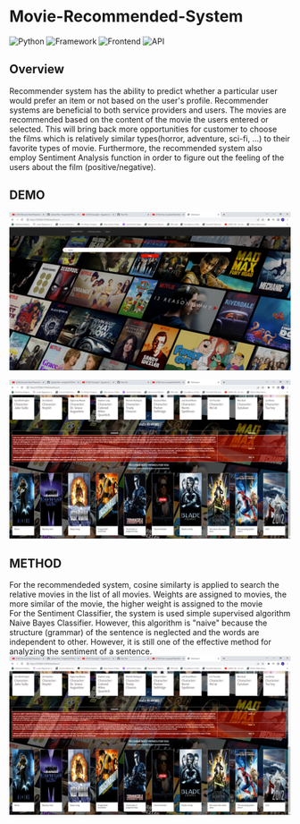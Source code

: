 # Movie-Recommended-System
![Python](https://img.shields.io/badge/Python-3.8-blueviolet)
![Framework](https://img.shields.io/badge/Framework-Flask-red)
![Frontend](https://img.shields.io/badge/Frontend-HTML/CSS/JS-green)
![API](https://img.shields.io/badge/API-TMDB-fcba03)
## Overview
Recommender system has the ability to predict whether a particular user would prefer an item or not based on the user's profile. Recommender systems are beneficial to both service providers and users. The movies are recommended based on the content of the movie the users entered or selected. This will bring back more opportunities for customer to choose the films which is relatively similar types(horror, adventure, sci-fi, ...) to their favorite types of movie. Furthermore, the recommended system also employ Sentiment Analysis function in order to figure out the feeling of the users about the film (positive/negative).
## DEMO
![Recommendation App](https://github.com/HungVoCs47/Movie-Recommended-System/blob/master/image/Screenshot%20(1440).png)














![Recommendation App](https://github.com/HungVoCs47/Movie-Recommended-System/blob/master/image/Screenshot%20(1439).png)

## METHOD
For the recommendeded system, cosine similarty is applied to search the relative movies in the list of all movies. Weights are assigned to movies, the more similar of the movie, the higher weight is assigned to the movie\
For the Sentiment Classifier, the system is used simple supervised algorithm Naive Bayes Classifier. However, this algorithm is "naive" because the structure (grammar) of the sentence is neglected and the words are independent to other. However, it is still one of the effective method for analyzing the sentiment of a sentence.\
![Recommendation App](https://github.com/HungVoCs47/Movie-Recommended-System/blob/master/image/Screenshot%20(1439).png)
